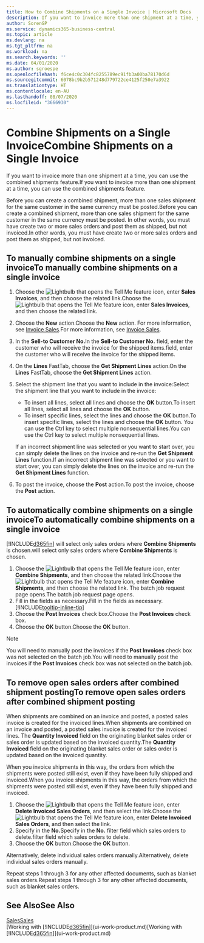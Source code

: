 ```yaml
---
title: How to Combine Shipments on a Single Invoice | Microsoft Docs
description: If you want to invoice more than one shipment at a time, you can use the combined shipments feature.
author: SorenGP
ms.service: dynamics365-business-central
ms.topic: article
ms.devlang: na
ms.tgt_pltfrm: na
ms.workload: na
ms.search.keywords: ''
ms.date: 04/01/2020
ms.author: sgroespe
ms.openlocfilehash: f6ce4c0c304fc8255789ec91fb3a00ba78170d6d
ms.sourcegitcommit: 6078bc9b2b571248d779722ce4125f250e7a3922
ms.translationtype: HT
ms.contentlocale: en-AU
ms.lasthandoff: 08/07/2020
ms.locfileid: "3666930"
---
```

# <a name="combine-shipments-on-a-single-invoice"></a><span data-ttu-id="5680b-103">Combine Shipments on a Single Invoice</span><span class="sxs-lookup"><span data-stu-id="5680b-103">Combine Shipments on a Single Invoice</span></span>
<span data-ttu-id="5680b-104">If you want to invoice more than one shipment at a time, you can use the combined shipments feature.</span><span class="sxs-lookup"><span data-stu-id="5680b-104">If you want to invoice more than one shipment at a time, you can use the combined shipments feature.</span></span>  

<span data-ttu-id="5680b-105">Before you can create a combined shipment, more than one sales shipment for the same customer in the same currency must be posted.</span><span class="sxs-lookup"><span data-stu-id="5680b-105">Before you can create a combined shipment, more than one sales shipment for the same customer in the same currency must be posted.</span></span> <span data-ttu-id="5680b-106">In other words, you must have create two or more sales orders and post them as shipped, but not invoiced.</span><span class="sxs-lookup"><span data-stu-id="5680b-106">In other words, you must have create two or more sales orders and post them as shipped, but not invoiced.</span></span> 

## <a name="to-manually-combine-shipments-on-a-single-invoice"></a><span data-ttu-id="5680b-107">To manually combine shipments on a single invoice</span><span class="sxs-lookup"><span data-stu-id="5680b-107">To manually combine shipments on a single invoice</span></span>  
1. <span data-ttu-id="5680b-108">Choose the ![Lightbulb that opens the Tell Me feature](media/ui-search/search_small.png "Tell me what you want to do") icon, enter **Sales Invoices**, and then choose the related link.</span><span class="sxs-lookup"><span data-stu-id="5680b-108">Choose the ![Lightbulb that opens the Tell Me feature](media/ui-search/search_small.png "Tell me what you want to do") icon, enter **Sales Invoices**, and then choose the related link.</span></span>  
2. <span data-ttu-id="5680b-109">Choose the **New** action.</span><span class="sxs-lookup"><span data-stu-id="5680b-109">Choose the **New** action.</span></span> <span data-ttu-id="5680b-110">For more information, see [Invoice Sales](sales-how-invoice-sales.md).</span><span class="sxs-lookup"><span data-stu-id="5680b-110">For more information, see [Invoice Sales](sales-how-invoice-sales.md).</span></span>
3. <span data-ttu-id="5680b-111">In the **Sell-to Customer No.**</span><span class="sxs-lookup"><span data-stu-id="5680b-111">In the **Sell-to Customer No.**</span></span> <span data-ttu-id="5680b-112">field, enter the customer who will receive the invoice for the shipped items.</span><span class="sxs-lookup"><span data-stu-id="5680b-112">field, enter the customer who will receive the invoice for the shipped items.</span></span>  
4. <span data-ttu-id="5680b-113">On the **Lines** FastTab, choose the **Get Shipment Lines** action.</span><span class="sxs-lookup"><span data-stu-id="5680b-113">On the **Lines** FastTab, choose the **Get Shipment Lines** action.</span></span>  
5. <span data-ttu-id="5680b-114">Select the shipment line that you want to include in the invoice:</span><span class="sxs-lookup"><span data-stu-id="5680b-114">Select the shipment line that you want to include in the invoice:</span></span>  

    - <span data-ttu-id="5680b-115">To insert all lines, select all lines and choose the **OK** button.</span><span class="sxs-lookup"><span data-stu-id="5680b-115">To insert all lines, select all lines and choose the **OK** button.</span></span>  
    - <span data-ttu-id="5680b-116">To insert specific lines, select the lines and choose the **OK** button.</span><span class="sxs-lookup"><span data-stu-id="5680b-116">To insert specific lines, select the lines and choose the **OK** button.</span></span> <span data-ttu-id="5680b-117">You can use the Ctrl key to select multiple nonsequential lines.</span><span class="sxs-lookup"><span data-stu-id="5680b-117">You can use the Ctrl key to select multiple nonsequential lines.</span></span>  

    <span data-ttu-id="5680b-118">If an incorrect shipment line was selected or you want to start over, you can simply delete the lines on the invoice and re-run the **Get Shipment Lines** function.</span><span class="sxs-lookup"><span data-stu-id="5680b-118">If an incorrect shipment line was selected or you want to start over, you can simply delete the lines on the invoice and re-run the **Get Shipment Lines** function.</span></span>  
7. <span data-ttu-id="5680b-119">To post the invoice, choose the **Post** action.</span><span class="sxs-lookup"><span data-stu-id="5680b-119">To post the invoice, choose the **Post** action.</span></span>  

## <a name="to-automatically-combine-shipments-on-a-single-invoice"></a><span data-ttu-id="5680b-120">To automatically combine shipments on a single invoice</span><span class="sxs-lookup"><span data-stu-id="5680b-120">To automatically combine shipments on a single invoice</span></span>  
[!INCLUDE[d365fin](includes/d365fin_md.md)] <span data-ttu-id="5680b-121">will select only sales orders where **Combine Shipments** is chosen.</span><span class="sxs-lookup"><span data-stu-id="5680b-121">will select only sales orders where **Combine Shipments** is chosen.</span></span> 

1. <span data-ttu-id="5680b-122">Choose the ![Lightbulb that opens the Tell Me feature](media/ui-search/search_small.png "Tell me what you want to do") icon, enter **Combine Shipments**, and then choose the related link.</span><span class="sxs-lookup"><span data-stu-id="5680b-122">Choose the ![Lightbulb that opens the Tell Me feature](media/ui-search/search_small.png "Tell me what you want to do") icon, enter **Combine Shipments**, and then choose the related link.</span></span> <span data-ttu-id="5680b-123">The batch job request page opens.</span><span class="sxs-lookup"><span data-stu-id="5680b-123">The batch job request page opens.</span></span>  
2. <span data-ttu-id="5680b-124">Fill in the fields as necessary.</span><span class="sxs-lookup"><span data-stu-id="5680b-124">Fill in the fields as necessary.</span></span> [!INCLUDE[tooltip-inline-tip](includes/tooltip-inline-tip_md.md)]
3. <span data-ttu-id="5680b-125">Choose the **Post Invoices** check box.</span><span class="sxs-lookup"><span data-stu-id="5680b-125">Choose the **Post Invoices** check box.</span></span>  
4. <span data-ttu-id="5680b-126">Choose the **OK** button.</span><span class="sxs-lookup"><span data-stu-id="5680b-126">Choose the **OK** button.</span></span>  

> [!NOTE]  
>  <span data-ttu-id="5680b-127">You will need to manually post the invoices if the **Post Invoices** check box was not selected on the batch job.</span><span class="sxs-lookup"><span data-stu-id="5680b-127">You will need to manually post the invoices if the **Post Invoices** check box was not selected on the batch job.</span></span>  

## <a name="to-remove-open-sales-orders-after-combined-shipment-posting"></a><span data-ttu-id="5680b-128">To remove open sales orders after combined shipment posting</span><span class="sxs-lookup"><span data-stu-id="5680b-128">To remove open sales orders after combined shipment posting</span></span> 
<span data-ttu-id="5680b-129">When shipments are combined on an invoice and posted, a posted sales invoice is created for the invoiced lines.</span><span class="sxs-lookup"><span data-stu-id="5680b-129">When shipments are combined on an invoice and posted, a posted sales invoice is created for the invoiced lines.</span></span> <span data-ttu-id="5680b-130">The **Quantity Invoiced** field on the originating blanket sales order or sales order is updated based on the invoiced quantity.</span><span class="sxs-lookup"><span data-stu-id="5680b-130">The **Quantity Invoiced** field on the originating blanket sales order or sales order is updated based on the invoiced quantity.</span></span>  

<span data-ttu-id="5680b-131">When you invoice shipments in this way, the orders from which the shipments were posted still exist, even if they have been fully shipped and invoiced.</span><span class="sxs-lookup"><span data-stu-id="5680b-131">When you invoice shipments in this way, the orders from which the shipments were posted still exist, even if they have been fully shipped and invoiced.</span></span>   

1. <span data-ttu-id="5680b-132">Choose the ![Lightbulb that opens the Tell Me feature](media/ui-search/search_small.png "Tell me what you want to do") icon, enter **Delete Invoiced Sales Orders**, and then select the link.</span><span class="sxs-lookup"><span data-stu-id="5680b-132">Choose the ![Lightbulb that opens the Tell Me feature](media/ui-search/search_small.png "Tell me what you want to do") icon, enter **Delete Invoiced Sales Orders**, and then select the link.</span></span>  
2. <span data-ttu-id="5680b-133">Specify in the **No.**</span><span class="sxs-lookup"><span data-stu-id="5680b-133">Specify in the **No.**</span></span> <span data-ttu-id="5680b-134">filter field which sales orders to delete.</span><span class="sxs-lookup"><span data-stu-id="5680b-134">filter field which sales orders to delete.</span></span>  
3. <span data-ttu-id="5680b-135">Choose the **OK** button.</span><span class="sxs-lookup"><span data-stu-id="5680b-135">Choose the **OK** button.</span></span>  

<span data-ttu-id="5680b-136">Alternatively, delete individual sales orders manually.</span><span class="sxs-lookup"><span data-stu-id="5680b-136">Alternatively, delete individual sales orders manually.</span></span>  

<span data-ttu-id="5680b-137">Repeat steps 1 through 3 for any other affected documents, such as blanket sales orders.</span><span class="sxs-lookup"><span data-stu-id="5680b-137">Repeat steps 1 through 3 for any other affected documents, such as blanket sales orders.</span></span>

## <a name="see-also"></a><span data-ttu-id="5680b-138">See Also</span><span class="sxs-lookup"><span data-stu-id="5680b-138">See Also</span></span>  
[<span data-ttu-id="5680b-139">Sales</span><span class="sxs-lookup"><span data-stu-id="5680b-139">Sales</span></span>](sales-manage-sales.md)  
<span data-ttu-id="5680b-140">[Working with [!INCLUDE[d365fin](includes/d365fin_md.md)]](ui-work-product.md)</span><span class="sxs-lookup"><span data-stu-id="5680b-140">[Working with [!INCLUDE[d365fin](includes/d365fin_md.md)]](ui-work-product.md)</span></span>
